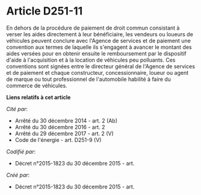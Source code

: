 # Article D251-11

En dehors de la procédure de paiement de droit commun consistant à verser les aides directement à leur bénéficiaire, les
vendeurs ou loueurs de véhicules peuvent conclure avec l'Agence de services et de paiement une convention aux termes de
laquelle ils s'engagent à avancer le montant des aides versées pour en obtenir ensuite le remboursement par le dispositif
d'aide à l'acquisition et à la location de véhicules peu polluants. Ces conventions sont signées entre le directeur général
de l'Agence de services et de paiement et chaque constructeur, concessionnaire, loueur ou agent de marque ou tout
professionnel de l'automobile habilité à faire du commerce de véhicules.

**Liens relatifs à cet article**

_Cité par_:

  - Arrêté du 30 décembre 2014 - art. 2 (Ab)
  - Arrêté du 30 décembre 2016 - art. 2
  - Arrêté du 29 décembre 2017 - art. 2 (V)
  - Code de l'énergie - art. D251-9 (V)

_Codifié par_:

  - Décret n°2015-1823 du 30 décembre 2015 - art.

_Créé par_:

  - Décret n°2015-1823 du 30 décembre 2015 - art.
